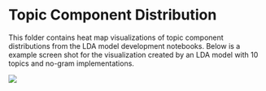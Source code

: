 # Topic Component Distribution

This folder contains heat map visualizations of topic component distributions from the LDA model development notebooks.   Below is a example screen shot for the visualization created by an LDA model with 10 topics and no-gram implementations.

![](topicdist_vis_combo_modeling_nogram_10topics1.png)